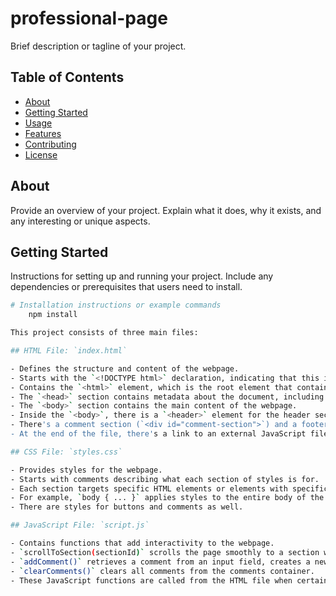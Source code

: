 # professional-page

<p>Brief description or tagline of your project.</p>

## Table of Contents

<ul>
  <li><a href="#about">About</a></li>
  <li><a href="#getting-started">Getting Started</a></li>
  <li><a href="#usage">Usage</a></li>
  <li><a href="#features">Features</a></li>
  <li><a href="#contributing">Contributing</a></li>
  <li><a href="#license">License</a></li>
</ul>

## About

<p>Provide an overview of your project. Explain what it does, why it exists, and any interesting or unique aspects.</p>

## Getting Started

<p>Instructions for setting up and running your project. Include any dependencies or prerequisites that users need to install.</p>

```bash
# Installation instructions or example commands
    npm install

This project consists of three main files:

## HTML File: `index.html`

- Defines the structure and content of the webpage.
- Starts with the `<!DOCTYPE html>` declaration, indicating that this is an HTML5 document.
- Contains the `<html>` element, which is the root element that contains all other elements on the page.
- The `<head>` section contains metadata about the document, including character set, viewport settings, title, and links to external resources like CSS files.
- The `<body>` section contains the main content of the webpage.
- Inside the `<body>`, there is a `<header>` element for the header section, followed by various `<div>` elements with class "section-container" containing `<section>` elements. These sections have unique IDs like "aboutMe", "education", etc.
- There's a comment section (`<div id="comment-section">`) and a footer (`<footer>`).
- At the end of the file, there's a link to an external JavaScript file (`<script src="script.js"></script>`).

## CSS File: `styles.css`

- Provides styles for the webpage.
- Starts with comments describing what each section of styles is for.
- Each section targets specific HTML elements or elements with specific IDs or classes and applies styles to them.
- For example, `body { ... }` applies styles to the entire body of the webpage, `header { ... }` applies styles to the header, and `#aboutMe { ... }` applies styles to the element with ID "aboutMe".
- There are styles for buttons and comments as well.

## JavaScript File: `script.js`

- Contains functions that add interactivity to the webpage.
- `scrollToSection(sectionId)` scrolls the page smoothly to a section with a specified ID.
- `addComment()` retrieves a comment from an input field, creates a new comment element, and appends it to the comments container.
- `clearComments()` clears all comments from the comments container.
- These JavaScript functions are called from the HTML file when certain buttons are clicked.
